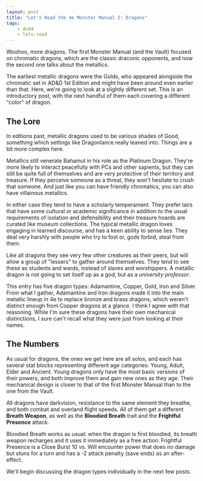 ```yaml
---
layout: post
title: "Let's Read the 4e Monster Manual 2: Dragons"
tags:
    - dnd4
    - lets-read
---
```


Woohoo, more dragons. The first Monster Manual (and the Vault) focused on
chromatic dragons, which are the classic draconic opponents, and now the second
one talks about the metallics.

The earliest metallic dragons were the Golds, who appeared alongside the
chromatic set in AD&D 1st Edition and might have been around even earlier than
that. Here, we're going to look at a slightly different set. This is an
introductory post, with the next handful of them each covering a different
"color" of dragon.

## The Lore

In editions past, metallic dragons used to be various shades of Good, something
which settings like Dragonlance really leaned into. Things are a bit more
complex here.

Metallics still venerate Bahamut in his role as the Platinum Dragon. They're
more likely to interact peacefully with PCs and other sapients, but they can
still be quite full of themselves and are very protective of their territory and
treasure. If they perceive someone as a threat, they won't hesitate to crush
that someone. And just like you can have friendly chromatics, you can also have
villainous metallics.

In either case they tend to have a scholarly temperament. They prefer lairs that
have some cultural or academic significance in addition to the usual
requirements of isolation and defensibility and their treasure hoards are
curated like museum collections. The typical metallic dragon loves engaging in
learned discourse, and has a keen ability to sense lies. They deal very harshly
with people who try to fool or, gods forbid, steal from them.

Like all dragons they see very few other creatures as their peers, but will
allow a group of "lessers" to gather around themselves. They tend to see these
as students and wards, instead of slaves and worshippers. A metallic dragon is
not going to set itself up as a god, but as a _university professor_.

This entry has five dragon types: Adamantine, Copper, Gold, Iron and
Silver. From what I gather, Adamantine and Iron dragons made it into the main
metallic lineup in 4e to replace bronze and brass dragons, which weren't
distinct enough from Copper dragons at a glance. I think I agree with that
reasoning. While I'm sure these dragons have their own mechanical distinctions,
I sure can't recall what they were just from looking at their names.

## The Numbers

As usual for dragons, the ones we get here are all solos, and each has several
stat blocks representing different age categories: Young, Adult, Elder and
Ancient. Young dragons only have the most basic versions of their powers, and
both improve them and gain new ones as they age. Their mechanical design is
closer to that of the first Monster Manual than to the one from the Vault.

All dragons have darkvision, resistance to the same element they breathe, and
both combat and overland flight speeds. All of them get a different **Breath
Weapon**, as well as the **Bloodied Breath** trait and the **Frightful
Presence** attack.

Bloodied Breath works as usual: when the dragon is first bloodied, its breath
weapon recharges and it uses it immediately as a free action. Frightful Presence
is a Close Burst 10 vs. Will encounter power that does no damage but stuns for a
turn and has a -2 attack penalty (save ends) as an after-effect.

We'll begin discussing the dragon types individually in the next few posts.
